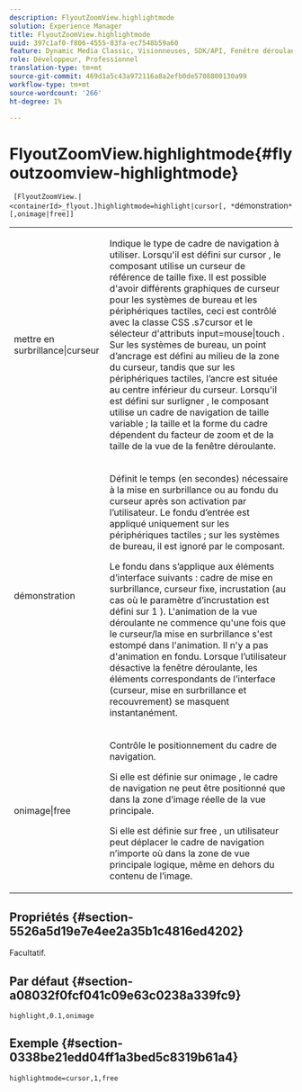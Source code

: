 ```yaml
---
description: FlyoutZoomView.highlightmode
solution: Experience Manager
title: FlyoutZoomView.highlightmode
uuid: 397c1af0-f806-4555-83fa-ec7548b59a60
feature: Dynamic Media Classic, Visionneuses, SDK/API, Fenêtre déroulante
role: Développeur, Professionnel
translation-type: tm+mt
source-git-commit: 469d1a5c43a972116a8a2efb0de5708800130a99
workflow-type: tm+mt
source-wordcount: '266'
ht-degree: 1%

---
```



# FlyoutZoomView.highlightmode{#flyoutzoomview-highlightmode}

` [FlyoutZoomView.|<containerId>_flyout.]highlightmode=highlight|cursor[, *`démonstration`*[,onimage|free]]`

<table id="table_C6F4C663099F40698874731590A22924"> 
 <tbody> 
  <tr> 
   <td colname="col1"> <p> <span class="codeph"> mettre en surbrillance|curseur  </span> </p> </td> 
   <td colname="col2"> <p> Indique le type de cadre de navigation à utiliser. Lorsqu'il est défini sur <span class="codeph"> cursor </span>, le composant utilise un curseur de référence de taille fixe. Il est possible d'avoir différents graphiques de curseur pour les systèmes de bureau et les périphériques tactiles, ceci est contrôlé avec la classe CSS <span class="codeph"> .s7cursor </span> et le sélecteur d'attributs <span class="codeph"> input=mouse|touch </span>. Sur les systèmes de bureau, un point d’ancrage est défini au milieu de la zone du curseur, tandis que sur les périphériques tactiles, l’ancre est située au centre inférieur du curseur. Lorsqu'il est défini sur <span class="codeph"> surligner </span>, le composant utilise un cadre de navigation de taille variable ; la taille et la forme du cadre dépendent du facteur de zoom et de la taille de la vue de la fenêtre déroulante. </p> </td> 
  </tr> 
  <tr> 
   <td colname="col1"> <p> <span class="codeph"> <span class="varname"> démonstration  </span> </span> </p> </td> 
   <td colname="col2"> <p> Définit le temps (en secondes) nécessaire à la mise en surbrillance ou au fondu du curseur après son activation par l’utilisateur. Le fondu d’entrée est appliqué uniquement sur les périphériques tactiles ; sur les systèmes de bureau, il est ignoré par le composant. </p> <p>Le fondu dans s’applique aux éléments d’interface suivants : cadre de mise en surbrillance, curseur fixe, incrustation (au cas où le paramètre d’incrustation </span> est défini sur <span class="codeph"> 1 </span>). <span class="codeph"> L'animation de la vue déroulante ne commence qu'une fois que le curseur/la mise en surbrillance s'est estompé dans l'animation. Il n'y a pas d'animation en fondu. Lorsque l’utilisateur désactive la fenêtre déroulante, les éléments correspondants de l’interface (curseur, mise en surbrillance et recouvrement) se masquent instantanément. </span></p> </td> 
  </tr> 
  <tr> 
   <td colname="col1"> <p> <span class="codeph"> onimage|free  </span> </p> </td> 
   <td colname="col2"> <p> Contrôle le positionnement du cadre de navigation. </p> <p>Si elle est définie sur <span class="codeph"> onimage </span>, le cadre de navigation ne peut être positionné que dans la zone d’image réelle de la vue principale. </p> <p>Si elle est définie sur <span class="codeph"> free </span>, un utilisateur peut déplacer le cadre de navigation n’importe où dans la zone de vue principale logique, même en dehors du contenu de l’image. </p> </td> 
  </tr> 
 </tbody> 
</table>

## Propriétés {#section-5526a5d19e7e4ee2a35b1c4816ed4202}

Facultatif.

## Par défaut {#section-a08032f0fcf041c09e63c0238a339fc9}

`highlight,0.1,onimage`

## Exemple {#section-0338be21edd04ff1a3bed5c8319b61a4}

`highlightmode=cursor,1,free`
